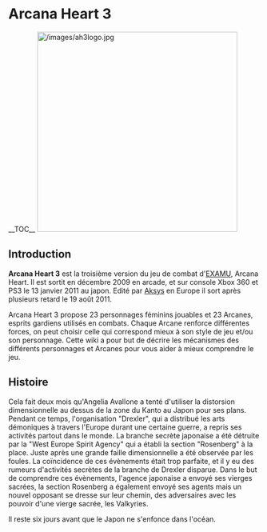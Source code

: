 # Arcana Heart 3

\_\_TOC\_\_
<img src="/images/ah3logo.jpg" title="/images/ah3logo.jpg" width="400"
alt="/images/ah3logo.jpg" />

## Introduction

**Arcana Heart 3** est la troisième version du jeu de combat
d'[EXAMU](http://www.examu.co.jp/), Arcana Heart. Il est sortit en
décembre 2009 en arcade, et sur console Xbox 360 et PS3 le 13 janvier
2011 au japon. Edité par [Aksys](http://www.aksysgames.com/) en Europe
il sort après plusieurs retard le 19 août 2011.

Arcana Heart 3 propose 23 personnages féminins jouables et 23 Arcanes,
esprits gardiens utilisés en combats. Chaque Arcane renforce différentes
forces, on peut choisir celle qui correspond mieux à son style de jeu
et/ou son personnage. Cette wiki a pour but de décrire les mécanismes
des différents personnages et Arcanes pour vous aider à mieux comprendre
le jeu.

## Histoire

Cela fait deux mois qu'Angelia Avallone a tenté d'utiliser la distorsion
dimensionnelle au dessus de la zone du Kanto au Japon pour ses plans.
Pendant ce temps, l'organisation "Drexler", qui a distribué les arts
démoniques à travers l'Europe durant une certaine guerre, a repris ses
activités partout dans le monde. La branche secrète japonaise a été
détruite par la "West Europe Spirit Agency" qui a établi la section
"Rosenberg" à la place. Juste après une grande faille dimensionnelle a
été observée par les foules. La coïncidence de ces évènements était trop
parfaite, et il y eu des rumeurs d'activités secrètes de la branche de
Drexler disparue. Dans le but de comprendre ces évènements, l'agence
japonaise a envoyé ses vierges sacrées, la section Rosenberg a également
envoyé ses agents mais un nouvel opposant se dresse sur leur chemin, des
adversaires avec les pouvoir d'une vierge sacrée, les Valkyries.

Il reste six jours avant que le Japon ne s'enfonce dans l'océan.
